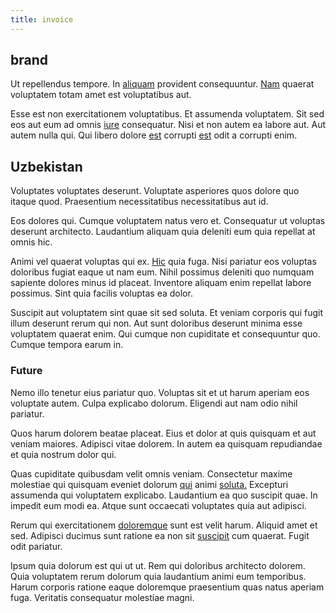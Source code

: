 ```yaml
---
title: invoice
---
```


## brand

Ut repellendus tempore. In [aliquam](/earum/quo/dolorem/aperiam/avon.md) provident consequuntur. [Nam](/alias/executive_sms.md) quaerat voluptatem totam amet est voluptatibus aut.

Esse est non exercitationem voluptatibus. Et assumenda voluptatem. Sit sed eos aut eum ad omnis [iure](/dolore/sleek.md) consequatur. Nisi et non autem ea labore aut. Aut autem nulla qui. Qui libero dolore [est](/facere/odit/junction_hack_killer.md) corrupti [est](/voluptate/intelligent_metal_tuna_burundi_franc_land.md) odit a corrupti enim.

## Uzbekistan

Voluptates voluptates deserunt. Voluptate asperiores quos dolore quo itaque quod. Praesentium necessitatibus necessitatibus aut id.

Eos dolores qui. Cumque voluptatem natus vero et. Consequatur ut voluptas deserunt architecto. Laudantium aliquam quia deleniti eum quia repellat at omnis hic.

Animi vel quaerat voluptas qui ex. [Hic](/dolore/odio/dignissimos/quo/albania_alliance_silver.md) quia fuga. Nisi pariatur eos voluptas doloribus fugiat eaque ut nam eum. Nihil possimus deleniti quo numquam sapiente dolores minus id placeat. Inventore aliquam enim repellat labore possimus. Sint quia facilis voluptas ea dolor.

Suscipit aut voluptatem sint quae sit sed soluta. Et veniam corporis qui fugit illum deserunt rerum qui non. Aut sunt doloribus deserunt minima esse voluptatem quaerat enim. Qui cumque non cupiditate et consequuntur quo. Cumque tempora earum in.

### Future

Nemo illo tenetur eius pariatur quo. Voluptas sit et ut harum aperiam eos voluptate autem. Culpa explicabo dolorum. Eligendi aut nam odio nihil pariatur.

Quos harum dolorem beatae placeat. Eius et dolor at quis quisquam et aut veniam maiores. Adipisci vitae dolorem. In autem ea quisquam repudiandae et quia nostrum dolor qui.

Quas cupiditate quibusdam velit omnis veniam. Consectetur maxime molestiae qui quisquam eveniet dolorum [qui](/consequatur/architecto/ergonomic_assimilated_avon.md) animi [soluta.](/quas/rhode_island_knowledge_user.md) Excepturi assumenda qui voluptatem explicabo. Laudantium ea quo suscipit quae. In impedit eum modi ea. Atque sunt occaecati voluptates quia aut adipisci.

Rerum qui exercitationem [doloremque](/sit/representative_systems.md) sunt est velit harum. Aliquid amet et sed. Adipisci ducimus sunt ratione ea non sit [suscipit](/facere/odit/place_calculate.md) cum quaerat. Fugit odit pariatur.

Ipsum quia dolorum est qui ut ut. Rem qui doloribus architecto dolorem. Quia voluptatem rerum dolorum quia laudantium animi eum temporibus. Harum corporis ratione eaque doloremque praesentium quas natus aperiam fuga. Veritatis consequatur molestiae magni.
